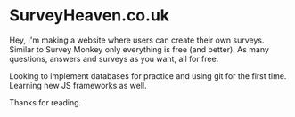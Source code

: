 # SurveyHeaven.co.uk

Hey, I'm making a website where users can create their own surveys.
Similar to Survey Monkey only everything is free (and better).
As many questions, answers and surveys as you want, all for free.

Looking to implement databases for practice and using git for the first time. Learning new JS frameworks as well.

Thanks for reading.
